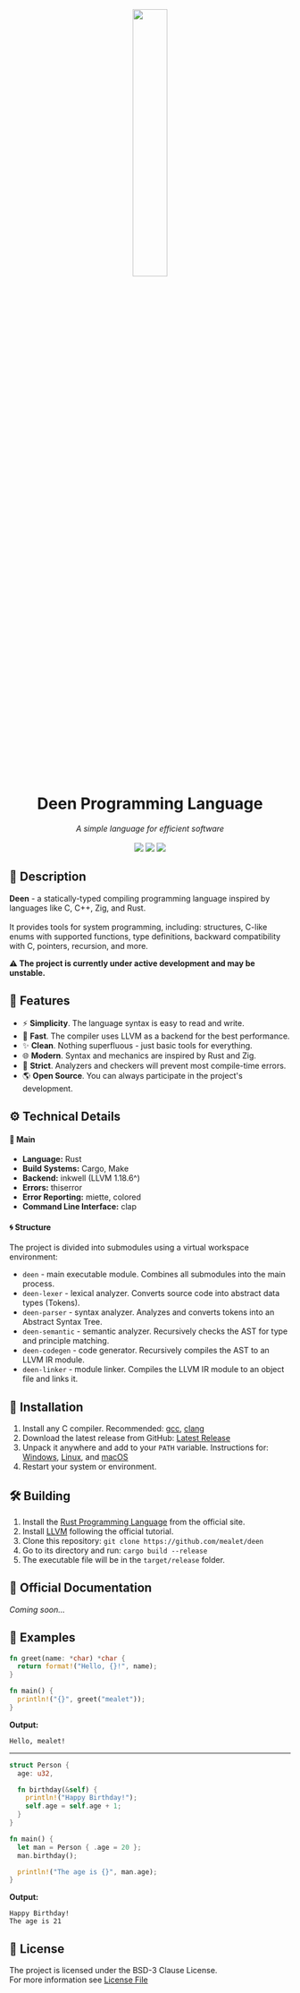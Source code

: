 [Latest Release]: https://github.com/mealet/deen/releases/latest

<div align="center">
  <picture>
    <img src="https://github.com/mealet/deen/blob/master/assets/Deen%20Logo.png" width="35%" />
  </picture>

  <div>
    <h1>Deen Programming Language</h1>
    <i>A simple language for efficient software</i>
  </div>
  <br/>
  <div>
    <a href="https://github.com/mealet/deen/releases/latest"><img src="https://img.shields.io/badge/dynamic/toml?url=https%3A%2F%2Fraw.githubusercontent.com%2Fmealet%2Fdeen%2Frefs%2Fheads%2Fmaster%2FCargo.toml%3Fraw%3Dtrue&query=workspace.package.version&logo=hackthebox&logoColor=fff&label=version&color=%2319a63e" /></a>
    <a href="https://github.com/mealet/deen" /><img src="https://img.shields.io/github/actions/workflow/status/mealet/deen/test.yml?logo=speedtest&logoColor=fff&label=tests&color=19a63e" /></a>
    <a href="https://github.com/mealet/deen/blob/master/LICENSE"><img src="https://img.shields.io/github/license/mealet/deen?style=flat&color=%2319a63e&logo=opensourcehardware&logoColor=fff" /></a>
  </div>
</div>

## 👀 Description
**Deen** - a statically-typed compiling programming language inspired by languages like C, C++, Zig, and Rust. <br><br>
It provides tools for system programming, including: structures, C-like enums with supported functions, type definitions, backward compatibility with C, pointers, recursion, and more.

**⚠️ The project is currently under active development and may be unstable.**

## 🎯 Features
* ⚡ **Simplicity**. The language syntax is easy to read and write.
* 🚀 **Fast**. The compiler uses LLVM as a backend for the best performance.
* ✨ **Clean**. Nothing superfluous - just basic tools for everything.
* 🌐 **Modern**. Syntax and mechanics are inspired by Rust and Zig.
* 📑 **Strict**. Analyzers and checkers will prevent most compile-time errors.
* 🌎 **Open Source**. You can always participate in the project's development.

## ⚙️ Technical Details
#### 🔧 Main
- **Language:** Rust
- **Build Systems:** Cargo, Make
- **Backend:** inkwell (LLVM 1.18.6^)
- **Errors:** thiserror
- **Error Reporting:** miette, colored
- **Command Line Interface:** clap

#### 🌀 Structure
The project is divided into submodules using a virtual workspace environment:
- `deen` - main executable module. Combines all submodules into the main process.
- `deen-lexer` - lexical analyzer. Converts source code into abstract data types (Tokens).
- `deen-parser` - syntax analyzer. Analyzes and converts tokens into an Abstract Syntax Tree.
- `deen-semantic` - semantic analyzer. Recursively checks the AST for type and principle matching.
- `deen-codegen` - code generator. Recursively compiles the AST to an LLVM IR module.
- `deen-linker` - module linker. Compiles the LLVM IR module to an object file and links it.

## 💫 Installation
1. Install any C compiler. Recommended: [gcc](https://gcc.gnu.org/), [clang](https://clang.llvm.org/)
2. Download the latest release from GitHub: [Latest Release]
3. Unpack it anywhere and add to your `PATH` variable. Instructions for: [Windows](https://stackoverflow.com/questions/44272416/how-to-add-a-folder-to-path-environment-variable-in-windows-10-with-screensho), [Linux](https://phoenixnap.com/kb/linux-add-to-path), and [macOS](https://stackoverflow.com/questions/22465332/setting-path-environment-variable-in-macos-permanently)
4. Restart your system or environment.

## 🛠️ Building
1. Install the [Rust Programming Language](https://www.rust-lang.org/) from the official site.
2. Install [LLVM](https://www.llvm.org/docs/GettingStarted.html) following the official tutorial.
3. Clone this repository: `git clone https://github.com/mealet/deen`
4. Go to its directory and run: `cargo build --release`
5. The executable file will be in the `target/release` folder.

## 📎 Official Documentation
_Coming soon..._

## 🧊 Examples
```rust
fn greet(name: *char) *char {
  return format!("Hello, {}!", name);
}

fn main() {
  println!("{}", greet("mealet"));
}
```
**Output:**
```
Hello, mealet!
```
----
```rust
struct Person {
  age: u32,

  fn birthday(&self) {
    println!("Happy Birthday!");
    self.age = self.age + 1;
  }
}

fn main() {
  let man = Person { .age = 20 };
  man.birthday();

  println!("The age is {}", man.age);
}
```
**Output:**
```
Happy Birthday!
The age is 21
```

## 👮 License
The project is licensed under the BSD-3 Clause License. <br>
For more information see [License File](https://github.com/mealet/deen/blob/master/LICENSE)
